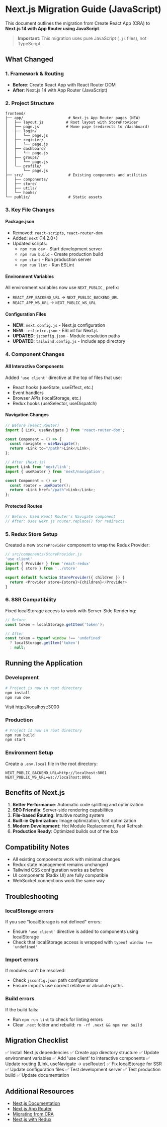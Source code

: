 # Next.js Migration Guide (JavaScript)

This document outlines the migration from Create React App (CRA) to **Next.js 14 with App Router using JavaScript**.

> **Important**: This migration uses pure JavaScript (`.js` files), not TypeScript.

## What Changed

### 1. Framework & Routing
- **Before**: Create React App with React Router DOM
- **After**: Next.js 14 with App Router (JavaScript)

### 2. Project Structure
```
frontend/
├── app/                    # Next.js App Router pages (NEW)
│   ├── layout.js          # Root layout with StoreProvider
│   ├── page.js            # Home page (redirects to /dashboard)
│   ├── login/
│   │   └── page.js
│   ├── register/
│   │   └── page.js
│   ├── dashboard/
│   │   └── page.js
│   ├── groups/
│   │   └── page.js
│   └── profile/
│       └── page.js
├── src/                    # Existing components and utilities
│   ├── components/
│   ├── store/
│   ├── utils/
│   └── hooks/
└── public/                 # Static assets
```

### 3. Key File Changes

#### Package.json
- Removed: `react-scripts`, `react-router-dom`
- Added: `next` (14.2.0+)
- Updated scripts:
  - `npm run dev` - Start development server
  - `npm run build` - Create production build
  - `npm start` - Run production server
  - `npm run lint` - Run ESLint

#### Environment Variables
All environment variables now use `NEXT_PUBLIC_` prefix:
- `REACT_APP_BACKEND_URL` → `NEXT_PUBLIC_BACKEND_URL`
- `REACT_APP_WS_URL` → `NEXT_PUBLIC_WS_URL`

#### Configuration Files
- **NEW**: `next.config.js` - Next.js configuration
- **NEW**: `.eslintrc.json` - ESLint for Next.js
- **UPDATED**: `jsconfig.json` - Module resolution paths
- **UPDATED**: `tailwind.config.js` - Include app directory

### 4. Component Changes

#### All Interactive Components
Added `'use client'` directive at the top of files that use:
- React hooks (useState, useEffect, etc.)
- Event handlers
- Browser APIs (localStorage, etc.)
- Redux hooks (useSelector, useDispatch)

#### Navigation Changes
```javascript
// Before (React Router)
import { Link, useNavigate } from 'react-router-dom';

const Component = () => {
  const navigate = useNavigate();
  return <Link to="/path">Link</Link>;
};

// After (Next.js)
import Link from 'next/link';
import { useRouter } from 'next/navigation';

const Component = () => {
  const router = useRouter();
  return <Link href="/path">Link</Link>;
};
```

#### Protected Routes
```javascript
// Before: Used React Router's Navigate component
// After: Uses Next.js router.replace() for redirects
```

### 5. Redux Store Setup

Created a new `StoreProvider` component to wrap the Redux Provider:
```javascript
// src/components/StoreProvider.js
'use client'
import { Provider } from 'react-redux'
import { store } from '../store'

export default function StoreProvider({ children }) {
  return <Provider store={store}>{children}</Provider>
}
```

### 6. SSR Compatibility

Fixed localStorage access to work with Server-Side Rendering:
```javascript
// Before
const token = localStorage.getItem('token');

// After
const token = typeof window !== 'undefined' 
  ? localStorage.getItem('token') 
  : null;
```

## Running the Application

### Development
```bash
# Project is now in root directory
npm install
npm run dev
```
Visit http://localhost:3000

### Production
```bash
# Project is now in root directory
npm run build
npm start
```

### Environment Setup
Create a `.env.local` file in the root directory:
```
NEXT_PUBLIC_BACKEND_URL=http://localhost:8001
NEXT_PUBLIC_WS_URL=ws://localhost:8001
```

## Benefits of Next.js

1. **Better Performance**: Automatic code splitting and optimization
2. **SEO Friendly**: Server-side rendering capabilities
3. **File-based Routing**: Intuitive routing system
4. **Built-in Optimization**: Image optimization, font optimization
5. **Modern Development**: Hot Module Replacement, Fast Refresh
6. **Production Ready**: Optimized builds out of the box

## Compatibility Notes

- All existing components work with minimal changes
- Redux state management remains unchanged
- Tailwind CSS configuration works as before
- UI components (Radix UI) are fully compatible
- WebSocket connections work the same way

## Troubleshooting

### localStorage errors
If you see "localStorage is not defined" errors:
- Ensure `'use client'` directive is added to components using localStorage
- Check that localStorage access is wrapped with `typeof window !== 'undefined'`

### Import errors
If modules can't be resolved:
- Check `jsconfig.json` path configurations
- Ensure imports use correct relative or absolute paths

### Build errors
If the build fails:
- Run `npm run lint` to check for linting errors
- Clear `.next` folder and rebuild: `rm -rf .next && npm run build`

## Migration Checklist

✅ Install Next.js dependencies
✅ Create app directory structure
✅ Update environment variables
✅ Add 'use client' to interactive components
✅ Update routing (Link, useNavigate → useRouter)
✅ Fix localStorage for SSR
✅ Update configuration files
✅ Test development server
✅ Test production build
✅ Update documentation

## Additional Resources

- [Next.js Documentation](https://nextjs.org/docs)
- [Next.js App Router](https://nextjs.org/docs/app)
- [Migrating from CRA](https://nextjs.org/docs/app/building-your-application/upgrading/from-create-react-app)
- [Next.js with Redux](https://nextjs.org/docs/app/building-your-application/data-fetching/patterns#client-side-fetching)
